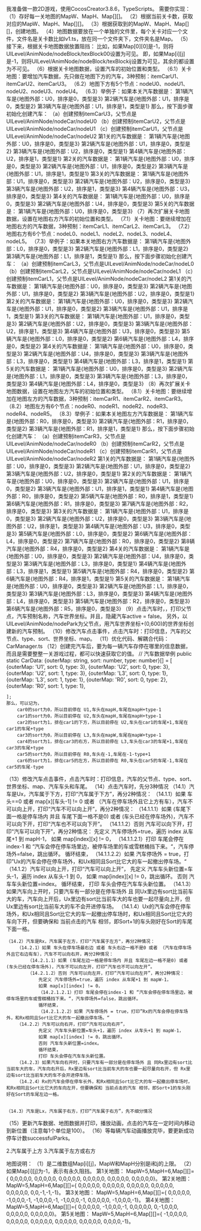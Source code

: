 我准备做一款2D游戏，使用CocosCreator3.8.6，TypeScripts。
需要你实现：
（1）存好每一关地图的MapW、MapH、Map[][]。
（2）根据当前关卡数，获取对应的MapW、MapH、Map[][]。
（3）根据获取到的MapW、MapH、Map[][]，创建地图。
（4）地图数据要放在一个单独的文件里，每个关卡对应一个文件，文件名是关卡数比如lv1.ts，放在同一个文件夹下，文件夹名是Map。
（5）接下来，根据关卡地图数据放置阻挡：
    比如，如果Map[0][0]是-1，则将UILevel/AnimNode/nodeBlock/texBlock00设置为可见。
    即，如果Map[i][j]是-1，则将UILevel/AnimNode/nodeBlock/texBlockij设置为可见，其余的都设置为不可见。
（6）根据关卡地图数据，设置汽车的初始位置和类型。
    （6.1）关卡地图：要增加汽车数据，先只做在地图下方的汽车，3种预制：itemCarU1、itemCarU2、itemCarU3。
    （6.2）地图下方有5个节点：nodeU0、nodeU1、nodeU2、nodeU3、nodeU4。
    （6.3）举例子：如果本关汽车数据是：
        第1辆汽车是{地图外部：U0，排序是0，类型是3}
        第2辆汽车是{地图外部：U1，排序是0，类型是2}
        第3辆汽车是{地图外部：U1，排序是1，类型是1}
        那么，按下面步骤初始化创建汽车：
        （a）创建预制itemCarU3，父节点是UILevel/AnimNode/nodeCar/nodeU0
        （b）创建预制itemCarU2，父节点是UILevel/AnimNode/nodeCar/nodeU1
        （c）创建预制itemCarU1，父节点是UILevel/AnimNode/nodeCar/nodeU2
    第1关的汽车数据是：
        第1辆汽车是{地图外部：U0，排序是0，类型是3}
        第2辆汽车是{地图外部：U1，排序是0，类型是2}
        第3辆汽车是{地图外部：U2，排序是0，类型是1}
        第4辆汽车是{地图外部：U2，排序是1，类型是1}
    第2关的汽车数据是：
        第1辆汽车是{地图外部：U0，排序是0，类型是3}
        第2辆汽车是{地图外部：U1，排序是0，类型是2}
        第3辆汽车是{地图外部：U1，排序是1，类型是1}
    第3关的汽车数据是：
        第1辆汽车是{地图外部：U1，排序是0，类型是3}
        第2辆汽车是{地图外部：U2，排序是0，类型是3}
        第3辆汽车是{地图外部：U2，排序是1，类型是3}
        第4辆汽车是{地图外部：U3，排序是0，类型是3}
    第4关的汽车数据是：
        第1辆汽车是{地图外部：U0，排序是0，类型是3}
        第2辆汽车是{地图外部：U4，排序是0，类型是3}
    第5关的汽车数据是：
        第1辆汽车是{地图外部：U0，排序是0，类型是3}
（7）再次扩展关卡地图数据，设置在地图右方汽车的初始位置和类型。
    （7.1）关卡地图：要继续增加在地图右方的汽车数据，3种预制：itemCarL1、itemCarL2、itemCarL3。
    （7.2）地图右方有6个节点：nodeL0、nodeL1、nodeL2、nodeL3、nodeL4、nodeL5。
    （7.3）举例子：如果本关地图右方汽车数据是：
        第1辆汽车是{地图外部：L0，排序是0，类型是3}
        第2辆汽车是{地图外部：L1，排序是0，类型是2}
        第3辆汽车是{地图外部：L1，排序是1，类型是1}
        那么，按下面步骤初始化创建汽车：
        （a）创建预制itemCarL3，父节点是UILevel/AnimNode/nodeCar/nodeL0
        （b）创建预制itemCarL2，父节点是UILevel/AnimNode/nodeCar/nodeL1
        （c）创建预制itemCarL1，父节点是UILevel/AnimNode/nodeCar/nodeL2
    第1关的汽车数据是：
        第1辆汽车是{地图外部：U0，排序是0，类型是3}
        第2辆汽车是{地图外部：U1，排序是0，类型是2}
        第3辆汽车是{地图外部：U2，排序是0，类型是1}
    第2关的汽车数据是：
        第1辆汽车是{地图外部：U0，排序是0，类型是3}
        第2辆汽车是{地图外部：U1，排序是0，类型是2}
        第3辆汽车是{地图外部：U1，排序是1，类型是1}
    第3关的汽车数据是：
        第1辆汽车是{地图外部：U1，排序是0，类型是3}
        第2辆汽车是{地图外部：U2，排序是0，类型是3}
        第3辆汽车是{地图外部：U2，排序是1，类型是3}
        第4辆汽车是{地图外部：U3，排序是0，类型是3}
        第5辆汽车是{地图外部：L0，排序是0，类型是2}
        第6辆汽车是{地图外部：L4，排序是0，类型是2}
    第4关的汽车数据是：
        第1辆汽车是{地图外部：U0，排序是0，类型是3}
        第2辆汽车是{地图外部：U4，排序是0，类型是3}
        第3辆汽车是{地图外部：L3，排序是0，类型是1}
        第4辆汽车是{地图外部：L3，排序是1，类型是1}
    第5关的汽车数据是：
        第1辆汽车是{地图外部：U0，排序是0，类型是3}
        第2辆汽车是{地图外部：L1，排序是0，类型是3}
        第3辆汽车是{地图外部：L3，排序是0，类型是3}
        第4辆汽车是{地图外部：L4，排序是0，类型是3}
（8）再次扩展关卡地图数据，设置在地图左方汽车的初始位置和类型。
    （8.1）关卡地图：要继续增加在地图左方的汽车数据，3种预制：itemCarR1、itemCarR2、itemCarR3。
    （8.2）地图左方有6个节点：nodeR0、nodeR1、nodeR2、nodeR3、nodeR4、nodeR5。
    （8.3）举例子：如果本关地图左方汽车数据是：
        第1辆汽车是{地图外部：R0，排序是0，类型是3}
        第2辆汽车是{地图外部：R1，排序是0，类型是2}
        第3辆汽车是{地图外部：R1，排序是1，类型是1}
        那么，按下面步骤初始化创建汽车：
        （a）创建预制itemCarR3，父节点是UILevel/AnimNode/nodeCar/nodeR0
        （b）创建预制itemCarR2，父节点是UILevel/AnimNode/nodeCar/nodeR1
        （c）创建预制itemCarR1，父节点是UILevel/AnimNode/nodeCar/nodeR2
    第1关的汽车数据是：
        第1辆汽车是{地图外部：U0，排序是0，类型是3}
        第2辆汽车是{地图外部：U1，排序是0，类型是2}
        第3辆汽车是{地图外部：U2，排序是0，类型是1}
    第2关的汽车数据是：
        第1辆汽车是{地图外部：U0，排序是0，类型是3}
        第2辆汽车是{地图外部：U1，排序是0，类型是2}
        第3辆汽车是{地图外部：U1，排序是1，类型是1}
        第4辆汽车是{地图外部：R0，排序是0，类型是2}
        第5辆汽车是{地图外部：R0，排序是1，类型是1}
        第6辆汽车是{地图外部：R1，排序是0，类型是3}
        第7辆汽车是{地图外部：R2，排序是0，类型是3}
    第3关的汽车数据是：
        第1辆汽车是{地图外部：U1，排序是0，类型是3}
        第2辆汽车是{地图外部：U2，排序是0，类型是3}
        第3辆汽车是{地图外部：U2，排序是1，类型是3}
        第4辆汽车是{地图外部：U3，排序是0，类型是3}
        第5辆汽车是{地图外部：L0，排序是0，类型是2}
        第6辆汽车是{地图外部：L4，排序是0，类型是2}
        第7辆汽车是{地图外部：R0，排序是0，类型是2}
        第8辆汽车是{地图外部：R4，排序是0，类型是2}
    第4关的汽车数据是：
        第1辆汽车是{地图外部：U0，排序是0，类型是3}
        第2辆汽车是{地图外部：U4，排序是0，类型是3}
        第3辆汽车是{地图外部：L3，排序是0，类型是1}
        第4辆汽车是{地图外部：L3，排序是1，类型是1}
        第5辆汽车是{地图外部：R4，排序是0，类型是2}
        第6辆汽车是{地图外部：R4，排序是1，类型是1}
    第5关的汽车数据是：
        第1辆汽车是{地图外部：U0，排序是0，类型是3}
        第2辆汽车是{地图外部：L1，排序是0，类型是3}
        第3辆汽车是{地图外部：L3，排序是0，类型是3}
        第4辆汽车是{地图外部：L4，排序是0，类型是3}
        第5辆汽车是{地图外部：R2，排序是0，类型是3}
        第6辆汽车是{地图外部：R5，排序是0，类型是3}
（9）点击汽车时，，打印父节点，汽车预制名称，汽车世界坐标。并且，隐藏汽车active = false。
    另外，以UILevel/AnimNode/nodePark为父节点，用汽车世界坐标+(0,600)的世界坐标创建新的汽车预制。
（10）修改汽车点击事件，点击汽车时：打印信息，汽车的父节点、type、sort、世界坐标、map。
（11）优化代码、解耦合代码：CarManager.ts
（12）创建完汽车后，要为每一辆汽车存停在哪里的信息数据，而且是需要整整一关游戏过程，都可以快速获取它的值。
    // 汽车数据举例
    public static CarData: {outerMap: string, sort: number, type: number}[] = [
        {outerMap: 'U1', sort: 0, type: 3},
        {outerMap: 'U2', sort: 0, type: 3},
        {outerMap: 'U2', sort: 1, type: 3},
        {outerMap: 'L3', sort: 0, type: 1},
        {outerMap: 'L3', sort: 1, type: 1},
        {outerMap: 'R0', sort: 0, type: 2},
        {outerMap: 'R0', sort: 1, type: 1},

    ];
    那么，可以记为，
        car0的sort为0，所以目前停在 U1,车头在mapH,车尾在mapH+type-1
        car1的sort为0，所以目前停在 U2,车头在mapH,车尾在mapH+type-1
        car2的sort为1，排在car1的下方，所以目前停在 U2,车头在car1的车尾+1,车尾在car1的车尾+type
        car3的sort为0，所以目前停在 L3,车头在mapW,车尾在mapW+type-1
        car4的sort为1，排在car3的右方，所以目前停在 L3,车头在car3的车尾+1,车尾在car3的车尾+type
        car5的sort为0，所以目前停在 R0,车头在-1,车尾在-1-type+1
        car6的sort为1，排在car5的左方，所以目前停在 R0,车头在car5的车尾-1,车尾在car5的车尾-type
（13）修改汽车点击事件，点击汽车时：打印信息，汽车的父节点、type、sort、世界坐标、map、汽车车头和车尾。
（14）点击汽车时，先分3种情况
    （14.1）汽车是Ux，汽车属于下方，打印“汽车属于下方”，再分2种情况：
        （14.1.1）如果 车头==0 或者 map[x][车头-1] != 0 或者 （汽车在停车场外且它上方有车），汽车不可以向上开，打印“汽车不可以向上开”，再分2种情况：
            （14.1.1.1）如果 (车尾下面一格是停车场内 并且 车尾下面一格不是0) 或者 (车头已经在停车场外)，汽车不可以向下开，打印“汽车也不可以向下开”。
            （14.1.1.2）否则 汽车可以向下开，打印“汽车可以向下开”，再分2种情况：
                先定义 汽车停场外=true，遍历 index 从车尾+1 到 mapH-1，
                如果 map[index][x] != 0，
                （14.1.1.2.1）打印 车尾会停在index-1 和 “汽车会停在停车场里边，被停车场里的车或雪糕桶挡下来。“，汽车停场外=false，跳出循环。
                循环结束，
                （14.1.1.2.2）如果 汽车停场外 = true，打印”Ux的汽车会停在停车场外，和Ux相同且Sort比它大的车一起撤出停车场。“
        （14.1.2）汽车可以向上开，打印“汽车可以向上开”，
                先定义 汽车车头新位置=车头-1，遍历 index 从车头-1 到 0，
                如果 map[index][x] != 0，跳出循环。
                否则 汽车车头新位置=index。
                循环结束，
                打印 车头会停在汽车车头新位置。
        （14.1.3）如果汽车向上开时，只要汽车有一部分是在停车场外 且 同Ux里边有sort比当前车大的车，汽车向上开后，Ux里边有sort比当前车大的车也要一起尽量向上开，但 Ux里边有sort比当前车大的车不会开进停车场。
        （14.1.4）Ux的汽车会停在停车场外，和Ux相同且Sort比它大的车一起撤出停车场时，和Ux相同且Sort比它大的车向下开，但要确保和 当前点击的汽车 相邻，即Sort+1的车头刚好在Sort的车尾下面一格。

    （14.2）汽车是Rx，汽车属于左方，打印"汽车属于左方"，再分2种情况：
        （14.2.1）如果 车头在停车场最右边 或者 车头右边一格不是0 或者 （汽车在停车场外且它右边有车），汽车不可以向右开，再分2种情况：
            （14.2.1.1）如果 (车尾左边一格是停车场内 并且 车尾左边一格不是0) 或者 (车头已经在停车场外)，汽车不可以向左开，打印“汽车也不可以向左开”。
            （14.2.1.2）否则 汽车可以向左开，打印“汽车可以向左开”，再分2种情况：
                先定义 汽车停场外=true，遍历 index 从车尾+1 到 mapW-1，
                如果 map[x][index] != 0，
                （14.2.1.2.1）打印 车尾会停在index-1 和 “汽车会停在停车场里边，被停车场里的车或雪糕桶挡下来。“，汽车停场外=false，跳出循环。
                循环结束，
                （14.2.1.2.2）如果 汽车停场外 = true，打印”Rx的汽车会停在停车场外，和Rx相同且Sort比它大的车一起撤出停车场。“
        （14.2.2）汽车可以向右开，打印“汽车可以向右开”，
                先定义 汽车车头新位置=车头+1，遍历 index 从车头+1 到 mapW-1，
                如果 map[x][index] != 0，跳出循环。
                否则 汽车车头新位置=index。
                循环结束，
                打印 车头会停在汽车车头新位置。
        （14.2.3）如果汽车向右开时，只要汽车有一部分是在停车场外 且 同Rx里边有sort比当前车大的车，汽车向右开后，Rx里边有sort比当前车大的车也要一起尽量向右开，但 Rx里边有sort比当前车大的车不会开进停车场。
        （14.2.4）Rx的汽车会停在停车长外，和Rx相同且Sort比它大的车一起撤出停车场时，和Rx相同且Sort比它大的车向左开，但要确保和 当前点击的汽车 相邻，即Sort+1的车头刚好在Sort的车尾左边一格。


    （14.3）汽车是Lx，汽车属于右方，打印“汽车属于右方”，先不细分情况
（15）更新汽车数据、地图数据并打印，播放动画，点击的汽车在一定时间内移动到新位置（注意每1个单位是100）。
（16）等每辆汽车动画播放完毕，要更新成功停车计数successfulParks。


2.汽车属于上方
3.汽车属于左方或右方


地图说明：
（1）是二维数组Map[i][j]，MapW和MapH分别是i和j的上限。
（2）如果Map[i][j]为-1，表示有永久阻挡。
第1关地图：
MapW=5,MapH=6,Map[][]={
    0,0,0,0,0,
    0,0,0,0,0,
    0,0,0,0,0,
    0,0,0,0,0,
    0,0,0,0,0,
    0,0,0,0,0}。
第2关地图：
MapW=5,MapH=6,Map[][]={
    0,0,0,0,0,
    0,0,0,0,0,
    0,0,0,0,0,
    0,0,0,0,0,
    0,0,0,0,0,
    0,0,-1,-1,-1}。
第3关地图：
MapW=5,MapH=6,Map[][]={
    0,0,0,0,0,
    -1,0,0,0,-1,
    -1,0,0,0,-1,
    -1,0,0,0,-1,
    0,0,0,0,0,
    -1,0,0,0,-1}。
第4关地图：
MapW=5,MapH=6,Map[][]={
    0,0,0,0,0,
    -1,0,0,0,-1,
    0,0,0,0,0,
    0,-1,0,0,0,
    0,0,0,0,0,
    0,0,0,0,0}。
第5关地图：
MapW=5,MapH=6,Map[][]={
    -1,0,0,0,0,
    0,0,0,0,0,
    0,0,0,0,0,
    0,0,0,0,0,
    0,0,0,0,0,
    0,0,0,0,-1}。
